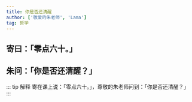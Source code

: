 ```yaml
---
title: 你是否还清醒
author: ['敬爱的朱老师', 'Lama']
tag: 哲学
---
```

## 寄曰：「零点六十。」
## 朱问：「你是否还清醒？」

::: tip 解释
寄在课上说：「零点六十。」，尊敬的朱老师问到：「你是否还清醒？」
:::

